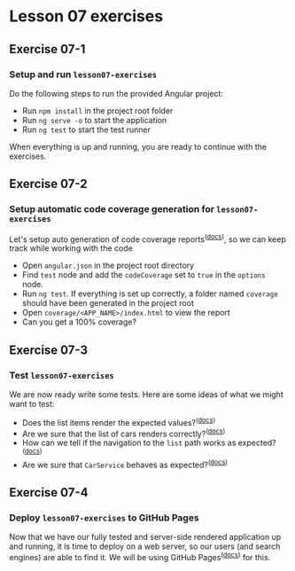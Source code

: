 # Lesson 07 exercises
## Exercise 07-1
### Setup and run `lesson07-exercises`
Do the following steps to run the provided Angular project:

- Run `npm install` in the project root folder
- Run `ng serve -o` to start the application
- Run `ng test` to start the test runner

When everything is up and running, you are ready to continue with the exercises.

## Exercise 07-2
### Setup automatic code coverage generation for `lesson07-exercises`
Let's setup auto generation of code coverage reports<sup>(<a href="https://angular.io/guide/testing-code-coverage">docs</a>)</sup>, so we can keep track while working with the code

- Open `angular.json` in the project root directory
- Find `test` node and add the `codeCoverage` set to `true` in the `options` node.
- Run `ng test`. If everything is set up correctly, a folder named `coverage` should have been generated in the project root
- Open `coverage/<APP_NAME>/index.html` to view the report
- Can you get a 100% coverage?

## Exercise 07-3
### Test `lesson07-exercises`
We are now ready write some tests. Here are some ideas of what we might want to test:

- Does the list items render the expected values?<sup>(<a href="https://angular.io/guide/testing-components-scenarios#component-with-inputs-and-outputs">docs</a>)</sup>
- Are we sure that the list of cars renders correctly?<sup>(<a href="https://angular.io/guide/testing-components-scenarios#use-a-page-object">docs</a>)</sup>
- How can we tell if the navigation to the `list` path works as expected?<sup>(<a href="https://angular.io/guide/testing-components-scenarios#components-with-routerlink">docs</a>)</sup>
- Are we sure that `CarService` behaves as expected?<sup>(<a href="https://angular.io/guide/testing-services">docs</a>)</sup>

## Exercise 07-4
### Deploy `lesson07-exercises` to GitHub Pages
Now that we have our fully tested and server-side rendered application up and running, it is time to deploy on a web server, so our users (and search engines) are able to find it. We will be using GitHub Pages<sup>(<a href="https://angular.io/guide/deployment#deploy-to-github-pages">docs</a>)</sup> for this.